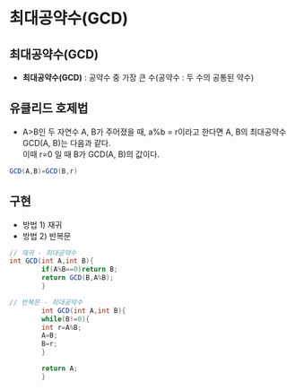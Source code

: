 # **최대공약수(GCD)**

## **최대공약수(GCD)**

- **최대공약수(GCD)** : 공약수 중 가장 큰 수(공약수 : 두 수의 공통된 약수)

## 유클리드 호제법

- A>B인 두 자연수 A, B가 주어졌을 때, a%b = r이라고 한다면 A, B의 최대공약수 GCD(A, B)는 다음과 같다.  
  이때 r=0 일 때 B가 GCD(A, B)의 값이다.

```Java
GCD(A,B)=GCD(B,r)
```

## 구현

- 방법 1) 재귀
- 방법 2) 반복문

```Java
// 재귀 - 최대공약수
int GCD(int A,int B){
        if(A%B==0)return B;
        return GCD(B,A%B);
        }

// 반복문 - 최대공약수
        int GCD(int A,int B){
        while(B!=0){
        int r=A%B;
        A=B;
        B=r;
        }

        return A;
        }
```